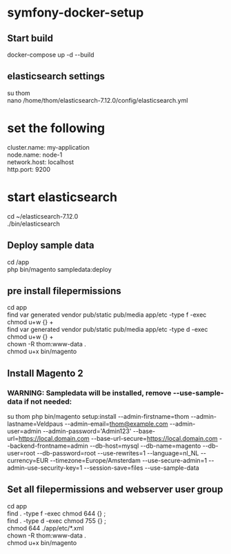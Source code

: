 # symfony-docker-setup

## Start build 
docker-compose up -d --build  

## elasticsearch settings
su thom  
nano /home/thom/elasticsearch-7.12.0/config/elasticsearch.yml  

# set the following
cluster.name: my-application  
node.name: node-1  
network.host: localhost  
http.port: 9200  

# start elasticsearch
cd ~/elasticsearch-7.12.0  
./bin/elasticsearch  

## Deploy sample data
cd /app  
php bin/magento sampledata:deploy  

## pre install filepermissions
cd app  
find var generated vendor pub/static pub/media app/etc -type f -exec chmod u+w {} +  
find var generated vendor pub/static pub/media app/etc -type d -exec chmod u+w {} +  
chown -R thom:www-data .  
chmod u+x bin/magento  

## Install Magento 2
### WARNING: Sampledata will be installed, remove --use-sample-data if not needed:
su thom
php bin/magento setup:install --admin-firstname=thom --admin-lastname=Veldpaus --admin-email=thom@example.com  --admin-user=admin --admin-password='Admin123'  --base-url=https://local.domain.com --base-url-secure=https://local.domain.com --backend-frontname=admin --db-host=mysql --db-name=magento --db-user=root --db-password=root  --use-rewrites=1 --language=nl_NL --currency=EUR --timezone=Europe/Amsterdam --use-secure-admin=1 --admin-use-security-key=1 --session-save=files --use-sample-data  

## Set all filepermissions and webserver user group
cd app  
find . -type f -exec chmod 644 {} \;  
find . -type d -exec chmod 755 {} \;  
chmod 644 ./app/etc/*.xml  
chown -R thom:www-data .  
chmod u+x bin/magento  
